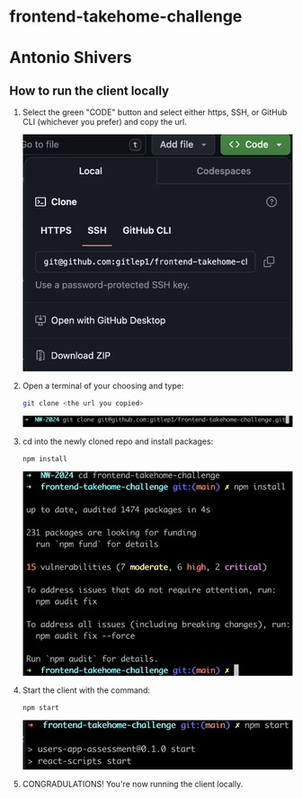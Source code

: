 # frontend-takehome-challenge

# Antonio Shivers

## How to run the client locally

1. Select the green "CODE" button and select either https, SSH, or GitHub CLI (whichever you prefer) and copy the url.

   ![green code button](image1.png)

2. Open a terminal of your choosing and type:

   ```bash
   git clone <the url you copied>
   ```

   ![git clone command](image2.png)

3. cd into the newly cloned repo and install packages:

   ```bash
   npm install
   ```

   ![npm install then cd into directory](image3.png)

4. Start the client with the command:

   ```bash
   npm start
   ```

   ![npm start command](image4.png)

5. CONGRADULATIONS! You're now running the client locally.
